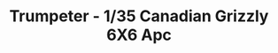 ---
layout: product
title: "Trumpeter - 1/35 Canadian Grizzly 6X6 Apc"
price: "3150" 
desc: "N/A"
img_path: "/assets/img/TRU01502.jpg"
brand: "N/A"
available: false
special_offer: false
new: false
soon: false
cat: "010000"
subcat: "013400"
subsubcat: "0N/A"
sifra: "TRU01502"
popular: false
---